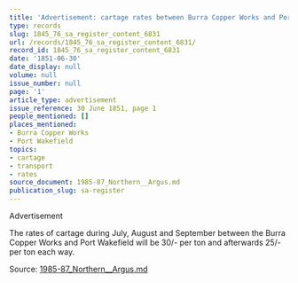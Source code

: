 ```yaml
---
title: 'Advertisement: cartage rates between Burra Copper Works and Port Wakefield'
type: records
slug: 1845_76_sa_register_content_6831
url: /records/1845_76_sa_register_content_6831/
record_id: 1845_76_sa_register_content_6831
date: '1851-06-30'
date_display: null
volume: null
issue_number: null
page: '1'
article_type: advertisement
issue_reference: 30 June 1851, page 1
people_mentioned: []
places_mentioned:
- Burra Copper Works
- Port Wakefield
topics:
- cartage
- transport
- rates
source_document: 1985-87_Northern__Argus.md
publication_slug: sa-register
---
```


Advertisement

The rates of cartage during July, August and September between the Burra Copper Works and Port Wakefield will be 30/- per ton and afterwards 25/- per ton each way.

Source: [1985-87_Northern__Argus.md](/downloads/markdown/1985-87_Northern__Argus.md)
